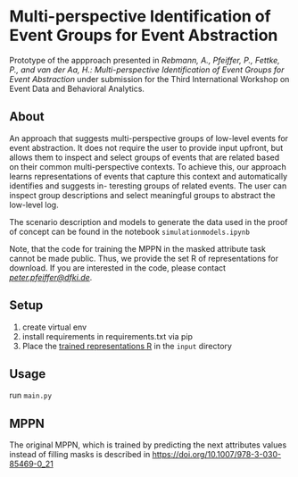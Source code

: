 # Multi-perspective Identification of Event Groups for Event Abstraction

Prototype of the appproach presented in 
<i>Rebmann, A., Pfeiffer, P., Fettke, P., and van der Aa, H.: Multi-perspective Identification of Event Groups
for Event Abstraction</i> under submission for the Third International Workshop on Event Data and Behavioral Analytics.

## About
An approach that suggests multi-perspective groups of low-level events for event abstraction. 
It does not require the user to provide input upfront, but allows them
to inspect and select groups of events that are related based on their common
multi-perspective contexts. To achieve this, our approach learns representations
of events that capture this context and automatically identifies and suggests in-
teresting groups of related events. The user can inspect group descriptions and
select meaningful groups to abstract the low-level log. 

The scenario description and models to generate the data used in the proof of concept can be found in the notebook 
<code>simulationmodels.ipynb</code>

Note, that the code for training the MPPN in the masked attribute task cannot be made public. Thus, we provide the set R of representations for download.
If you are interested in the code, please contact <i>peter.pfeiffer@dfki.de</i>.

## Setup
1. create virtual env
2. install requirements in requirements.txt via pip
3. Place the <a href="https://www.dropbox.com/s/cltxwb2dik203mc/MPPNMultiTaskAbstractionSynthetic_v3_concept-name_org-role_org-resource_isComplete_isAccepted__time-timestamp_big_pd_cases_fv_fine.pkl?dl=0">trained representations R</a> in the <code>input</code> directory
## Usage
run <code>main.py</code>

## MPPN
The original MPPN, which is trained by predicting the next attributes values instead of filling masks is described in https://doi.org/10.1007/978-3-030-85469-0_21 
